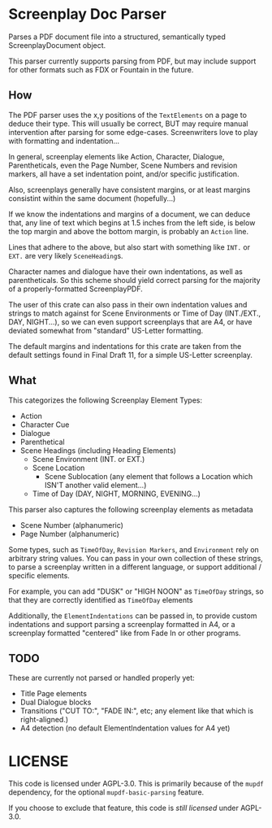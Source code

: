 # Screenplay Doc Parser
Parses a PDF document file into a structured, semantically typed ScreenplayDocument object.

This parser currently supports parsing from PDF, but may include support for other formats such as FDX or Fountain in the future.

## How

The PDF parser uses the x,y positions of the `TextElements` on a page to deduce their type. This will usually be correct, BUT may require manual intervention after parsing for some edge-cases. Screenwriters love to play with formatting and indentation...

In general, screenplay elements like Action, Character, Dialogue, Parentheticals, even the Page Number, Scene Numbers and revision markers, all have a set indentation point, and/or specific justification.

Also, screenplays generally have consistent margins, or at least margins consistint within the same document (hopefully...)

If we know the indentations and margins of a document, we can deduce that, any line of text which begins at 1.5 inches from the left side, is below the top margin and above the bottom margin, is probably an `Action` line.

Lines that adhere to the above, but also start with something like `INT.` or `EXT.` are very likely `SceneHeading`s.

Character names and dialogue have their own indentations, as well as parentheticals. So this scheme should yield correct parsing for the majority of a properly-formatted ScreenplayPDF.

The user of this crate can also pass in their own indentation values and strings to match against for Scene Environments or Time of Day (INT./EXT., DAY, NIGHT...), so we can even support screenplays that are A4, or have deviated somewhat from "standard" US-Letter formatting.

The default margins and indentations for this crate are taken from the default settings found in Final Draft 11, for a simple US-Letter screenplay.

## What

This categorizes the following Screenplay Element Types:

- Action
- Character Cue
- Dialogue
- Parenthetical
- Scene Headings (including Heading Elements)
    - Scene Environment (INT. or EXT.)
    - Scene Location
        - Scene Sublocation (any element that follows a Location which ISN'T another valid element...)
    - Time of Day (DAY, NIGHT, MORNING, EVENING...)

This parser also captures the following screenplay elements as metadata
- Scene Number (alphanumeric)
- Page Number (alphanumeric)

Some types, such as `TimeOfDay`, `Revision Markers`, and `Environment` rely on arbitrary string values. You can pass in your own collection of these strings, to parse a screenplay written in a different language, or support additional / specific elements.

For example, you can add "DUSK" or "HIGH NOON" as `TimeOfDay` strings, so that they are correctly identified as `TimeOfDay` elements

Additionally, the `ElementIndentations` can be passed in, to provide custom indentations and support parsing a screenplay formatted in A4, or a screenplay formatted "centered" like from Fade In or other programs.

## TODO

These are currently not parsed or handled properly yet:

- Title Page elements
- Dual Dialogue blocks
- Transitions ("CUT TO:", "FADE IN:", etc; any element like that which is right-aligned.)
- A4 detection (no default ElementIndentation values for A4 yet)


# LICENSE

This code is licensed under AGPL-3.0. This is primarily because of the `mupdf` dependency, for the optional `mupdf-basic-parsing` feature.

If you choose to exclude that feature, this code is *still licensed* under AGPL-3.0.